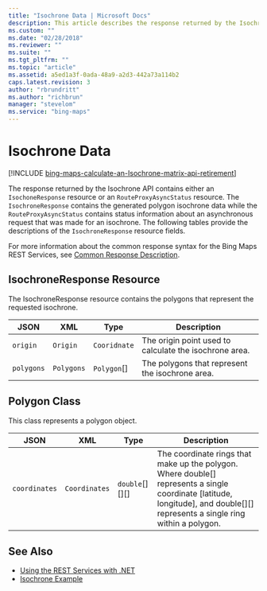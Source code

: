 ```yaml
---
title: "Isochrone Data | Microsoft Docs"
description: This article describes the response returned by the Isochrone API, that contains either an IsochoneResponse resource or an RouteProxyAsyncStatus resource.
ms.custom: ""
ms.date: "02/28/2018"
ms.reviewer: ""
ms.suite: ""
ms.tgt_pltfrm: ""
ms.topic: "article"
ms.assetid: a5ed1a3f-0ada-48a9-a2d3-442a73a114b2
caps.latest.revision: 3
author: "rbrundritt"
ms.author: "richbrun"
manager: "stevelom"
ms.service: "bing-maps"
---
```


# Isochrone Data

[!INCLUDE [bing-maps-calculate-an-Isochrone-matrix-api-retirement](../../includes/bing-maps-calculate-an-Isochrone-matrix-api-retirement.md)]

The response returned by the Isochrone API contains either an `IsochoneResponse` resource or an `RouteProxyAsyncStatus` resource. The `IsochroneResponse` contains the generated polygon isochrone data while the `RouteProxyAsyncStatus` contains status information about an asynchronous request that was made for an isochrone. The following tables provide the descriptions of the `IsochroneResponse` resource fields.

For more information about the common response syntax for the Bing Maps REST Services, see [Common Response Description](../common-response-description.md).

## IsochroneResponse Resource

The IsochroneResponse resource contains the polygons that represent the requested isochrone.

| JSON     | XML      | Type        | Description                                     |
|----------|----------|-------------|-------------------------------------------------|
| `origin`   | `Origin`   | `Cooridnate`  | The origin point used to calculate the isochrone area. |
| `polygons` | `Polygons` | `Polygon`\[\] | The polygons that represent the isochrone area. |

## Polygon Class

This class represents a polygon object.

| JSON        | XML         | Type               | Description     |
|-------------|-------------|--------------------|-----------------|
| `coordinates` | `Coordinates` | `double`\[\]\[\]\[\] | The coordinate rings that make up the polygon. Where double\[\] represents a single coordinate \[latitude, longitude\], and double\[\]\[\] represents a single ring within a polygon. |

## See Also

* [Using the REST Services with .NET](../using-the-rest-services-with-net.md)
* [Isochrone Example](../examples/isochrone-example.md)
